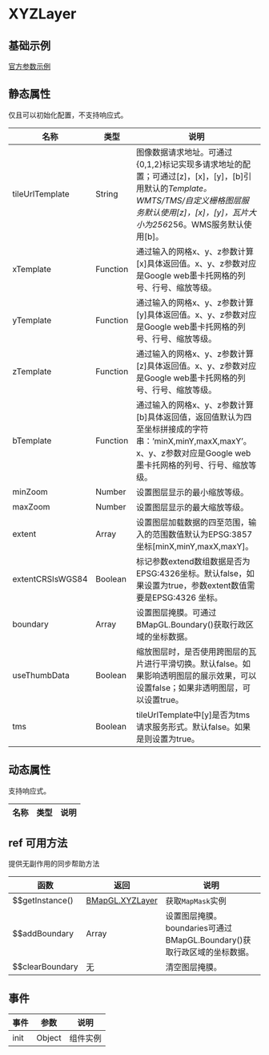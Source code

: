 # XYZLayer

## 基础示例

[官方参数示例](https://lbs.baidu.com/jsdemo.htm#wms)


<vuep template="#example"></vuep>

<script v-pre type="text/x-template" id="example">

  <template>
    <div class="bmap-page-container">
      <el-bmap vid="bmap" :zoom="zoom" :center="center" class="bmap-demo">
        <el-bmap-xyz-layer
          v-if="visible"
          tile-url-template="https://ows.mundialis.de/services/service?&service=WMS&request=GetMap&layers=TOPO-WMS%2COSM-Overlay-WMS&styles=&format=image%2Fjpeg&transparent=false&version=1.1.1&width=256&height=256&srs=EPSG%3A3857&bbox=[b]"
          :use-thumb-data="true"
        />
      </el-bmap>
      <div class="toolbar">
        <button @click="toggleVisible">{{visible ? '失效' : '生效'}}</button>
      </div>
    </div>
  </template>

  <style>
    .bmap-demo {
      height: 300px;
    }
  </style>

  <script>
    module.exports = {
      data () {
        return {
          center: [121.5273285, 31.21515044],
          zoom: 16,
          path: [[121.5273285, 31.21515044], [121.5293285, 31.21515044], [121.5293285, 31.21915044], [121.5273285, 31.21515044]],
          visible: true
        }
      },
      methods: {
        toggleVisible(){
          this.visible = !this.visible
        }
      }
    };
  </script>

</script>

## 静态属性
仅且可以初始化配置，不支持响应式。

名称 | 类型       | 说明
---|----------|---|
tileUrlTemplate | String   | 图像数据请求地址。可通过{0,1,2}标记实现多请求地址的配置；可通过[z]，[x]，[y]，[b]引用默认的*Template。WMTS/TMS/自定义栅格图层服务默认使用[z]，[x]，[y]，瓦片大小为256*256。WMS服务默认使用[b]。
xTemplate | Function | 通过输入的网格x、y、z参数计算[x]具体返回值。x、y、z参数对应是Google web墨卡托网格的列号、行号、缩放等级。
yTemplate | Function  | 通过输入的网格x、y、z参数计算[y]具体返回值。x、y、z参数对应是Google web墨卡托网格的列号、行号、缩放等级。
zTemplate | Function  | 通过输入的网格x、y、z参数计算[z]具体返回值。x、y、z参数对应是Google web墨卡托网格的列号、行号、缩放等级。
bTemplate | Function  | 通过输入的网格x、y、z参数计算[b]具体返回值，返回值默认为四至坐标拼接成的字符串：’minX,minY,maxX,maxY’。x、y、z参数对应是Google web墨卡托网格的列号、行号、缩放等级。
minZoom | Number | 设置图层显示的最小缩放等级。
maxZoom | Number | 设置图层显示的最大缩放等级。
extent | Array | 设置图层加载数据的四至范围，输入的范围数值默认为EPSG:3857坐标[minX,minY,maxX,maxY]。
extentCRSIsWGS84 | Boolean | 标记参数extend数组数据是否为EPSG:4326坐标。默认false，如果设置为true，参数extent数值需要是EPSG:4326 坐标。
boundary | Array | 设置图层掩膜。可通过BMapGL.Boundary()获取行政区域的坐标数据。
useThumbData | Boolean | 缩放图层时，是否使用跨图层的瓦片进行平滑切换。默认false。如果影响透明图层的展示效果，可以设置false；如果非透明图层，可以设置true。
tms | Boolean | tileUrlTemplate中[y]是否为tms请求服务形式。默认false。如果是则设置为true。


## 动态属性
支持响应式。

名称 | 类型 | 说明
---|---|---|

## ref 可用方法
提供无副作用的同步帮助方法

函数 | 返回                                                                                    | 说明
---|---------------------------------------------------------------------------------------|---|
$$getInstance() | [BMapGL.XYZLayer](https://mapopen-pub-jsapi.bj.bcebos.com/jsapi/reference/jsapi_webgl_1_0.html#a8b55) | 获取`MapMask`实例
$$addBoundary | Array | 设置图层掩膜。boundaries可通过BMapGL.Boundary()获取行政区域的坐标数据。
$$clearBoundary | 无 | 清空图层掩膜。

## 事件

事件 | 参数 | 说明
---|---|---|
init | Object | 组件实例
